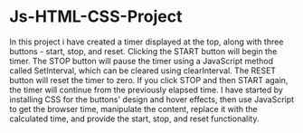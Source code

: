 # Js-HTML-CSS-Project
In this project i have created a timer displayed at the top, along with three buttons - start, stop, and reset. Clicking the START button will begin the timer. The STOP button will pause the timer using a JavaScript method called SetInterval, which can be cleared using clearInterval. The RESET button will reset the timer to zero. If you click STOP and then START again, the timer will continue from the previously elapsed time. I have started by installing CSS for the buttons' design and hover effects, then use JavaScript to get the browser time, manipulate the content, replace it with the calculated time, and provide the start, stop, and reset functionality.
